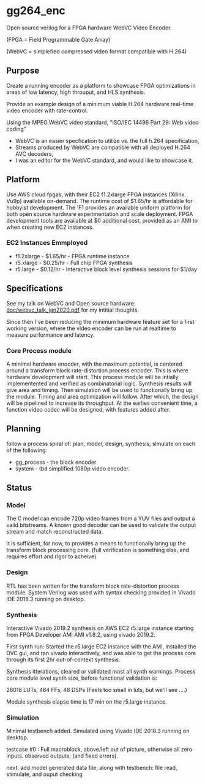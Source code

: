 # gg264_enc
Open source verilog for a FPGA hardware WebVC Video Encoder.

(FPGA = Field Programmable Gate Array)

(WebVC = simplefied compressed video format compatible with H.264)

## Purpose

Create a running encoder as a platform to showcase FPGA optimizations in areas of low latency, high throuput, and HLS synthesis.

Provide an example design of a minimum viable H.264 hardware real-time video encoder with rate-control. 

Using the MPEG WebVC video standard, "ISO/IEC 14496 Part 29: Web video coding"
- WebVC is an easier specfication to utilize vs. the full h.264 specification,
- Streams produced by WebVC are compatible with all deployed H.264 AVC decoders, 
- I was an editor for the WebVC standard, and would like to showcase it.

## Platform
Use AWS cloud fpgas, with their EC2 f1.2xlarge FPGA instances (Xilinx Vu9p) available on-demand. 
The runtime cost of $1.65/hr is affordable for hobbyist development. The 'F1 provides an available uniform platform for both open source hardware experimentation and scale deployment.
FPGA development tools are available at $0 additional cost, provided as an AMI to when creating new EC2 instances.

### EC2 Instances Emmployed
- f1.2xlarge - $1.65/hr - FPGA runtime instance
- r5.xlarge  - $0.25/hr - Full chip FPGA synthesis 
- r5.large   - $0.12/hr - Interactive block level synthesis sessions for $1/day

## Specifications

See my talk on WebVC and Open source hardware: [doc/webvc_talk_jan2020.pdf](doc/webvc_talk_jan2020.pdf)
for my intitial thoughts.

Since then I've been reducing the minimum hardware feature set for a first working version, 
where the video encoder can be run at realtime to measure performance and latency.

### Core Process module
A minimal hardware enocder, with the maximum potential, is centered around a transform block rate-distortion process encoder.
This is where hardware development will start. This process module will be intially implementented and verified as combinatorial logic.
Synthesis results will give area and timing. Then simulation will be used to functionally bring up the module. Timing and area optimization will follow. 
After which, the design will be pipelined to increase its throughput. At the earlies convenient time, a function video codec will be designed, with features added after.


## Planning
follow a process spiral of: plan, model, design, synthesis, simulate on each of the following:
- gg_process - the block encoder
- system - tbd simplified 1080p video encoder.

## Status

### Model
The C model can encode 720p video frames from a YUV files and output a valid bitstreams.
A known good decoder can be used to validate the output stream and match reconstructed data.
 
It is sufficient, for now, to provides a means to functionally bring up the transform block processing core.
(full verification is something else, and requires effort and rigor to acheive)

### Design
RTL has been written for the transform block rate-distortion process module. 
System Verilog was used with syntax checking provided in Vivado IDE 2018.3 running on desktop.

### Synthesis
Interactive Vivado 2019.2 synthesis on AWS EC2 r5.large instance starting from FPGA Developer AMI AMI v1.8.2, using vivado 2019.2.
 
First synth run: Started the r5.large EC2 instance with the AMI, installed the DVC gui, and ran vivado interactively, and was able to get the process core through its first 2hr out-of-context synthesis.

Synthesis itterations, cleared or validated most all synth warnings. 
Process core module level synth size, before functional validation is: 

28018 LUTs, 464 FFs, 48 DSPs  (Feels too small in luts, but we'll see ....)

Module synthesis elapse time is 17 min on the r5.large instance.

### Simulation

Minimal testbench added. Simulated using Vivado IDE 2018.3 running on desktop.

testcase #0 :  Full macroblock, above/left out of picture, otherwise all zero inputs. observed outputs, (and fixed errors).

next: add model generated data file, along with testbench: file read, stimulate, and ouput checking 








